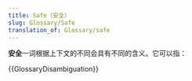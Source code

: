 ```yaml
---
title: Safe（安全）
slug: Glossary/Safe
translation_of: Glossary/safe
---
```

**安全**一词根据上下文的不同会具有不同的含义。它可以指：

{{GlossaryDisambiguation}}
